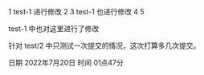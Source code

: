 1 test-1 进行修改
2
3 test-1 也进行修改
4
5

test-1 中也对这里进行了修改

针对 test/2 中只测试一次提交的情况，这次打算多几次提交。

日期
2022年7月20日
时间
01点47分
